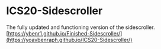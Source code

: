 # ICS20-Sidescroller
The fully updated and functioning version of the sidescroller. [https://ybenr1.github.io/Finished-Sidescroller/](https://yoavbenraph.github.io/ICS20-Sidescroller/)
